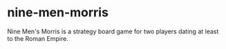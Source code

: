 # nine-men-morris
Nine Men's Morris is a strategy board game for two players dating at least to the Roman Empire. 
